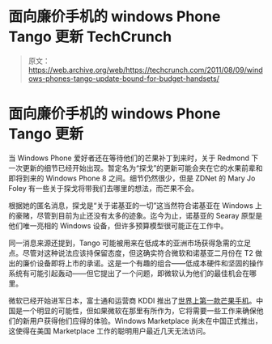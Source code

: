 # 面向廉价手机的 windows Phone Tango 更新 TechCrunch

> 原文：<https://web.archive.org/web/https://techcrunch.com/2011/08/09/windows-phones-tango-update-bound-for-budget-handsets/>

# 面向廉价手机的 windows Phone Tango 更新

当 Windows Phone 爱好者还在等待他们的芒果补丁到来时，关于 Redmond 下一次更新的细节已经开始出现。暂定名为“探戈”的更新可能会夹在它的水果前辈和即将到来的 Windows Phone 8 之间。细节仍然很少，但是 ZDNet 的 Mary Jo Foley 有一些关于探戈将带我们去哪里的想法，而芒果不会。

根据她的匿名消息，探戈是“关于诺基亚的一切”这当然符合诺基亚在 Windows 上的豪赌，尽管到目前为止还没有太多的迹象。迄今为止，诺基亚的 Searay 原型是他们唯一亮相的 Windows 设备，但许多预算模型很可能正在工作中。

同一消息来源还提到，Tango 可能被用来在低成本的亚洲市场获得急需的立足点。尽管对这种说法应该持保留态度，但这确实符合微软和诺基亚二月份在 T2 做出的廉价设备即将上市的承诺。这是一个有趣的组合——低成本硬件和坚固的操作系统有可能引起轰动——但它提出了一个问题，即微软认为他们的最佳机会在哪里。

微软已经开始进军日本，富士通和运营商 KDDI 推出了[世界上第一款芒果手机](https://web.archive.org/web/20221001114541/https://beta.techcrunch.com/2011/07/28/toshiba-fujitsu-is12t-worlds-first-windows-mango-cell-phone-up-and-close-video/)。中国是一个明显的可能性，但如果微软在那里有所作为，它将需要一些工作来确保他们的新用户获得他们应得的体验。Windows Marketplace 尚未在中国正式推出，这使得在美国 Marketplace 工作的聪明用户最近几天无法访问。